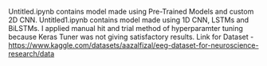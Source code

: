 Untitled.ipynb contains model made using Pre-Trained Models and custom 2D CNN.
Untitled1.ipynb contains model made using 1D CNN, LSTMs and BiLSTMs. I applied manual hit and trial method of hyperparamter tuning because Keras Tuner was not giving satisfactory results.
Link for Dataset - https://www.kaggle.com/datasets/aazalfizal/eeg-dataset-for-neuroscience-research/data
